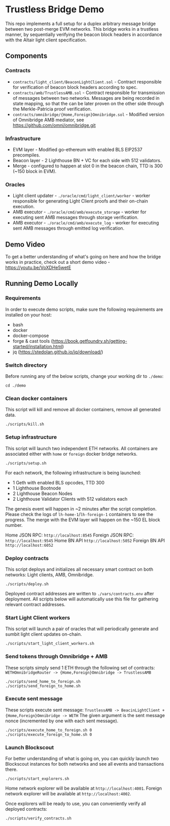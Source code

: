 # Trustless Bridge Demo

This repo implements a full setup for a duplex arbitrary message bridge between two post-merge EVM networks.
This bridge works in a trustless manner, by sequentially verifying the beacon block headers in accordance with the Altair light client specification.

## Components
### Contracts
* `contracts/light_client/BeaconLightClient.sol` - Contract responsible for verification of beacon block headers according to spec.
* `contracts/amb/TrustlessAMB.sol` - Contract responsible for transmission of messages between two networks.
Messages are being recorded in state mapping, so that the can be later proven on the other side through the Merkle-Patricia proof verification.
* `contracts/omnibridge/{Home,Foreign}Omnibridge.sol` - Modified version of Omnibridge AMB mediator, see https://github.com/omni/omnibridge.git
### Infrastructure
* EVM layer - Modified go-ethereum with enabled BLS EIP2537 precompiles.
* Beacon layer - 2 Lighthouse BN + VC for each side with 512 validators.
* Merge - configured to happen at slot 0 in the beacon chain, TTD is 300 (~150 block in EVM).
### Oracles
* Light client updater - `./oracle/cmd/light_client/worker` - worker responsible for generating Light Client proofs and their on-chain execution.
* AMB executor - `./oracle/cmd/amb/execute_storage` - worker for executing sent AMB messages through storage verification.
* AMB executor - `./oracle/cmd/amb/execute_log` - worker for executing sent AMB messages through emitted log verification.

## Demo Video
To get a better understanding of what's going on here and how the bridge works in practice, check out a short demo video - https://youtu.be/VoXDHe5wetE

## Running Demo Locally

### Requirements
In order to execute demo scripts, make sure the following requirements are installed on your host:
* bash
* docker
* docker-compose
* forge & cast tools (https://book.getfoundry.sh/getting-started/installation.html)
* jq (https://stedolan.github.io/jq/download/)

### Switch directory
Before running any of the below scripts, change your working dir to `./demo`:
```shell
cd ./demo
```

### Clean docker containers
This script will kill and remove all docker containers, remove all generated data.
```shell
./scripts/kill.sh
```

### Setup infrastructure
This script will launch two independent ETH networks.
All containers are associated either with `home` or `foreign` docker bridge networks.
```shell
./scripts/setup.sh
```

For each network, the following infrastructure is being launched:
* 1 Geth with enabled BLS opcodes, TTD 300
* 1 Lighthouse Bootnode
* 2 Lighthouse Beacon Nodes
* 2 Lighthouse Validator Clients with 512 validators each

The genesis event will happen in ~2 minutes after the script completion.
Please check the logs of `lh-home-1`/`lh-foreign-1` containers to see the progress.
The merge with the EVM layer will happen on the ~150 EL block number.

Home JSON RPC: `http://localhost:8545`
Foreign JSON RPC: `http://localhost:9545`
Home BN API `http://localhost:5052`
Foreign BN API `http://localhost:6052`

### Deploy contracts
This script deploys and initializes all necessary smart contract on both networks: Light clients, AMB, Omnibridge.
```shell
./scripts/deploy.sh
```
Deployed contract addresses are written to `./vars/contracts.env` after deployment.
All scripts below will automatically use this file for gathering relevant contract addresses.

### Start Light Client workers
This script will launch a pair of oracles that will periodically generate and sumbit light client updates on-chain.
```shell
./scripts/start_light_client_workers.sh
```

### Send tokens through Omnibridge + AMB
These scripts simply send 1 ETH through the following set of contracts: `WETHOmnibridgeRouter -> {Home,Foreign}Omnibridge -> TrustlessAMB`
```shell
./scripts/send_home_to_foreign.sh
./scripts/send_foreign_to_home.sh
```

### Execute sent message
These scripts execute sent message: `TrustlessAMB -> BeacinLightClient + {Home,Foreign}Omnibridge -> WETH`
The given argument is the sent message nonce (incremented by one with each sent message).
```shell
./scripts/execute_home_to_foreign.sh 0
./scripts/execute_foreign_to_home.sh 0
```

### Launch Blockscout
For better understanding of what is going on, you can quickly launch two Blockscout instances for both networks and see all events and transactions there.
```shell
./scripts/start_explorers.sh
```
Home network explorer will be available at `http://localhost:4001`.
Foreign network explorer will be available at `http://localhost:4002`.

Once explorers will be ready to use, you can conveniently verify all deployed contracts:
```shell
./scripts/verify_contracts.sh
```

